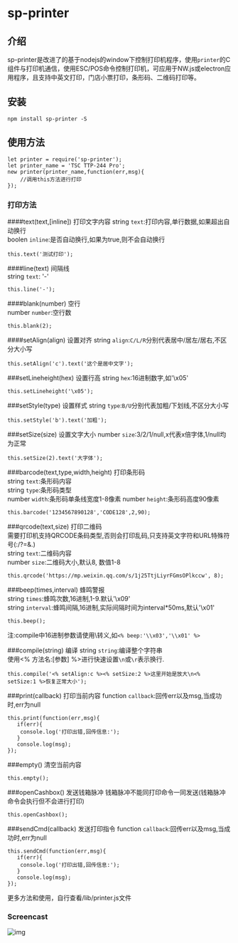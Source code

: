 sp-printer
=

## 介绍

sp-printer是改进了的基于nodejs的window下控制打印机程序，使用`printer`的C组件与打印机通信，使用ESC/POS命令控制打印机，可应用于NW.js或electron应用程序，且支持中英文打印，门店小票打印，条形码、二维码打印等。

## 安装

```
npm install sp-printer -S
```

## 使用方法
```
let printer = require('sp-printer');
let printer_name = 'TSC TTP-244 Pro';
new printer(printer_name,function(err,msg){
    //调用this方法进行打印
});
```
### 打印方法
####text(text,[inline]) 打印文字内容
string `text`:打印内容,单行数据,如果超出自动换行  
boolen `inline`:是否自动换行,如果为true,则不会自动换行
```
this.text('测试打印');
```

####line(text) 间隔线  
string `text`: '-'
```
this.line('-');
```

####blank(number) 空行  
number `number`:空行数  
```
this.blank(2);
```

####setAlign(align) 设置对齐
string `align`:`C/L/R`分别代表居中/居左/居右,不区分大小写  
```
this.setAlign('c').text('这个是居中文字');
```

###setLineheight(hex) 设置行高
string `hex`:16进制数字,如'\x05'  
```
this.setLineheight('\x05');
```

###setStyle(type) 设置样式
string `type`:`B/U`分别代表加粗/下划线,不区分大小写  
```
this.setStyle('b').text('加粗');
```

###setSize(size) 设置文字大小
number `size`:3/2/1/null,x代表x倍字体,1/null均为正常
```
this.setSize(2).text('大字体');
```
###barcode(text,type,width,height) 打印条形码  
string `text`:条形码内容  
string `type`:条形码类型  
number `width`:条形码单条线宽度1-8像素
number `height`:条形码高度90像素
```
this.barcode('1234567890128','CODE128',2,90);
```

###qrcode(text,size) 打印二维码  
需要打印机支持QRCODE条码类型,否则会打印乱码,只支持英文字符和URL特殊符号(:/?=&.)  
string `text`:二维码内容  
number `size`:二维码大小,默认8, 数值1-8  
```
this.qrcode('https://mp.weixin.qq.com/s/1j25TtjLiyrFGmsOPlkccw', 8);
```

###beep(times,interval) 蜂鸣警报  
string `times`:蜂鸣次数,16进制,1-9.默认'\x09'  
string `interval`:蜂鸣间隔,16进制,实际间隔时间为interval*50ms,默认'\x01'  
```
this.beep();
```
注:compile中16进制参数请使用\转义,如`<% beep:'\\x03','\\x01' %>` 

###compile(string) 编译
string `string`:编译整个字符串  
使用<% 方法名:[参数] %>进行快速设置`\n`或`\r`表示换行.
```
this.compile('<% setAlign:c %><% setSize:2 %>这里开始是放大\n<% setSize:1 %>恢复正常大小');
```

###print(callback) 打印当前内容
function `callback`:回传err以及msg,当成功时,err为null  
```
this.print(function(err,msg){
   if(err){
    console.log('打印出错,回传信息:');
   }
   console.log(msg);
});
```
###empty() 清空当前内容
```
this.empty();
```

###openCashbox() 发送钱箱脉冲
钱箱脉冲不能同打印命令一同发送(钱箱脉冲命令会执行但不会进行打印)  
```
this.openCashbox();
```

###sendCmd(callback) 发送打印指令
function `callback`:回传err以及msg,当成功时,err为null  
```
this.sendCmd(function(err,msg){
   if(err){
    console.log('打印出错,回传信息:');
   }
   console.log(msg);
});
```  

更多方法和使用，自行查看/lib/printer.js文件  

### Screencast

![img](http://img.nala.com.cn/images/b2b/printer-screen.jpg!wh800)